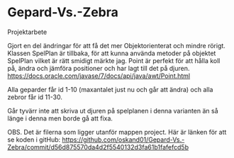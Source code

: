 # Gepard-Vs.-Zebra
Projektarbete


Gjort en del ändringar för att få det mer Objektorienterat och mindre rörigt.
Klassen SpelPlan är tillbaka, för att kunna använda metoder på objektet SpelPlan vilket är rätt smidigt märkte jag.
Point är perfekt för att hålla koll på, ändra och jämföra positioner och har lagt till det på djuren.
https://docs.oracle.com/javase/7/docs/api/java/awt/Point.html

Alla geparder får id 1-10 (maxantalet just nu och går att ändra) och alla zebror får id 11-30. 

Går tyvärr inte att skriva ut djuren på spelplanen i denna varianten än så länge i denna men borde gå att fixa. 

OBS. Det är filerna som ligger utanför mappen project. Här är länken för att se koden i gitHub: https://github.com/oskand01/Gepard-Vs.-Zebra/commit/d56d875570da4d2f5540132d3fa61b1fafefcd5b

